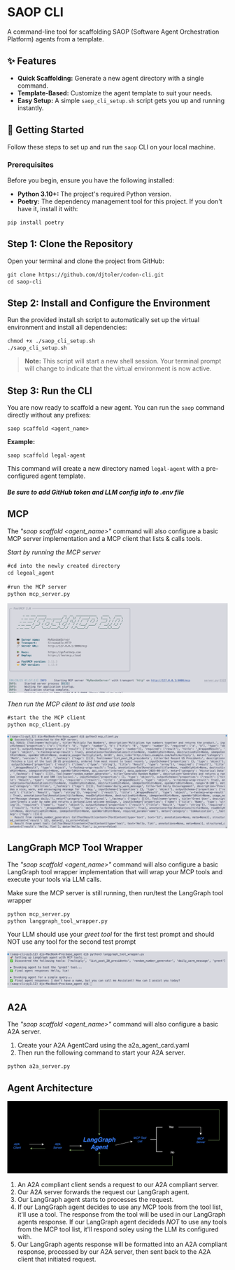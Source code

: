 # SAOP CLI

A command-line tool for scaffolding SAOP (Software Agent Orchestration Platform) agents from a template.

## ✨ Features
- **Quick Scaffolding:** Generate a new agent directory with a single command.
- **Template-Based:** Customize the agent template to suit your needs.
- **Easy Setup:** A simple `saop_cli_setup.sh` script gets you up and running instantly.

## 🚀 Getting Started

Follow these steps to set up and run the `saop` CLI on your local machine.

### Prerequisites

Before you begin, ensure you have the following installed:
- **Python 3.10+:** The project's required Python version.
- **Poetry:** The dependency management tool for this project. If you don't have it, install it with:

```
pip install poetry
```



## Step 1: Clone the Repository

Open your terminal and clone the project from GitHub:

```
git clone https://github.com/djtoler/codon-cli.git
cd saop-cli
```

## Step 2: Install and Configure the Environment

Run the provided install.sh script to automatically set up the virtual environment and install all dependencies:

```
chmod +x ./saop_cli_setup.sh
./saop_cli_setup.sh
```

> **Note:** This script will start a new shell session. Your terminal prompt will change to indicate that the virtual environment is now active.

## Step 3: Run the CLI

You are now ready to scaffold a new agent. You can run the `saop` command directly without any prefixes:

```
saop scaffold <agent_name>
```

**Example:**

```
saop scaffold legal-agent
```

This command will create a new directory named `legal-agent` with a pre-configured agent template.

#### _Be sure to add GitHub token and LLM config info to .env file_

## MCP 

The _"saop scaffold <agent_name>"_ command will also configure a basic MCP server implementation and a MCP client that lists & calls tools.

_Start by running the MCP server_

```
#cd into the newly created directory
cd legeal_agent

#run the MCP server
python mcp_server.py
```

![Diagram](https://github.com/djtoler/Resume-Refiner-AI-Workflow/blob/main/images/003.png)

_Then run the MCP client to list and use tools_

```
#start the the MCP client
python mcp_client.py
```

![Diagram](https://github.com/djtoler/Resume-Refiner-AI-Workflow/blob/main/images/001.png)


## LangGraph MCP Tool Wrapper

The _"saop scaffold <agent_name>"_ command will also configure a basic LangGraph tool wrapper implementation that will wrap your MCP tools and execute your tools via LLM calls.

Make sure the MCP server is still running, then run/test the LangGraph tool wrapper

```
python mcp_server.py
python langgraph_tool_wrapper.py
```

Your LLM should use your _greet tool_ for the first test prompt and should NOT use any tool for the second test prompt

![Diagram](https://github.com/djtoler/Resume-Refiner-AI-Workflow/blob/main/images/002.png)


## A2A

The _"saop scaffold <agent_name>"_ command will also configure a basic A2A server.

1. Create your A2A AgentCard using the a2a_agent_card.yaml
2. Then run the following command to start your A2A server.

```
python a2a_server.py
```

## Agent Architecture 

![Diagram](https://github.com/djtoler2/imgs/blob/main/SystemArchitecture.png)

1. An A2A compliant client sends a request to our A2A compliant server.
2. Our A2A server forwards the request our LangGraph agent.
3. Our LangGraph agent starts to processes the request. 
4. If our LangGraph agent decides to use any MCP tools from the tool list, it'll use a tool. The response from the tool will be used in our LangGraph agents response. If our LangGraph agent decideds _NOT_ to use any tools from the MCP tool list, it'll respond soley using the LLM its configured with.
5. Our LangGraph agents response will be formatted into an A2A compliant response, processed by our A2A server, then sent back to the A2A client that initiated request.

